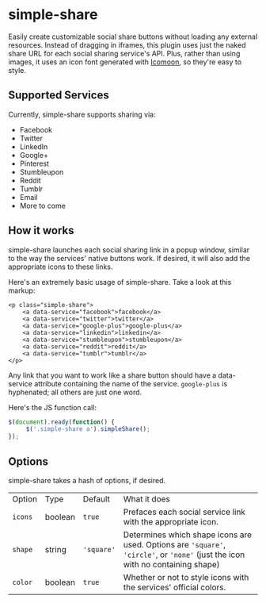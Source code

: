 simple-share
============

Easily create customizable social share buttons without loading any external resources. Instead of dragging in iframes, this plugin uses just the naked share URL for each social sharing service's API. Plus, rather than using images, it uses an icon font generated with [Icomoon](http://keyamoon.com/icomoon), so they're easy to style.

Supported Services
------------------

Currently, simple-share supports sharing via:
* Facebook
* Twitter
* LinkedIn
* Google+
* Pinterest
* Stumbleupon
* Reddit
* Tumblr
* Email
* More to come

How it works
------------

simple-share launches each social sharing link in a popup window, similar to the way the services' native buttons work. If desired, it will also add the appropriate icons to these links.

Here's an extremely basic usage of simple-share. Take a look at this markup:

    <p class="simple-share">
        <a data-service="facebook">facebook</a>
        <a data-service="twitter">twitter</a>
        <a data-service="google-plus">google-plus</a>
        <a data-service="linkedin">linkedin</a>
        <a data-service="stumbleupon">stumbleupon</a>
        <a data-service="reddit">reddit</a>
        <a data-service="tumblr">tumblr</a>
    </p>
    
Any link that you want to work like a share button should have a data-service attribute containing the name of the service. `google-plus` is hyphenated; all others are just one word.

Here's the JS function call:

```javascript
$(document).ready(function() {
	 $('.simple-share a').simpleShare();
});
```

Options
-------

simple-share takes a hash of options, if desired.

<table>
	<tr>
		<td>Option</td>
		<td>Type</td>
		<td>Default</td>
		<td>What it does</td>
	</tr>
	<tr>
		<td><code>icons</code></td>
		<td>boolean</td>
		<td><code>true</code></td>
		<td>Prefaces each social service link with the appropriate icon.</td>
	</tr>
	<tr>
		<td><code>shape</code></td>
		<td>string</td>
		<td><code>'square'</code></td>
		<td>Determines which shape icons are used. Options are <code>'square'</code>, <code>'circle'</code>, or <code>'none'</code> (just the icon with no containing shape)</td>
	</tr>
	<tr>
		<td><code>color</code></td>
		<td>boolean</td>
		<td><code>true</code></td>
		<td>Whether or not to style icons with the services' official colors.</td>
	</tr>
</table>